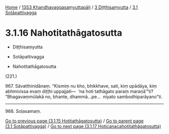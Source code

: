 
[Home](/) / [13S3 Khandhavaggasaṃyuttapāḷi](../../../13S3.md) / [3 Diṭṭhisaṃyutta](../../3.md) / [3.1 Sotāpattivagga](../3.1.md)

# 3.1.16 Nahotitathāgatosutta

* Diṭṭhisaṃyutta

* Sotāpattivagga

* Nahotitathāgatosutta

(221.)

967\. Sāvatthinidānaṃ. “Kismiṃ nu kho, bhikkhave, sati, kiṃ upādāya, kiṃ abhinivissa evaṃ diṭṭhi uppajjati—  ‘na hoti tathāgato paraṃ maraṇā’”ti? “Bhagavaṃmūlakā no, bhante, dhammā…pe…  niyato sambodhiparāyano”ti.

---

968\. Soḷasamaṃ.



[Go to previous page (3.1.15 Hotitathāgatosutta)](3.1.15.md) / [Go to parent page (3.1 Sotāpattivagga)](../3.1.md) / [Go to next page (3.1.17 Hoticanacahotitathāgatosutta)](3.1.17.md)


